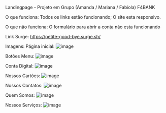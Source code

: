 Landingpage - Projeto em Grupo (Amanda / Mariana / Fabíola)
F4BANK

O que funciona:
Todos os links estão funcionando;
O site esta responsivo.

O que não funciona:
O formulário para abrir a conta não esta funcionando

Link Surge:
https://petite-good-bye.surge.sh/

Imagens:
Página inicial:
![image](https://user-images.githubusercontent.com/98291335/163875007-30646c42-df8a-4465-a603-34489ebc45bc.png)

Botões Menu:
![image](https://user-images.githubusercontent.com/98291335/163875096-216d84ec-694c-4bf6-95fb-83f456321b23.png)

Conta Digital:
![image](https://user-images.githubusercontent.com/98291335/163874965-27ea2f87-0ce8-42dd-93b4-37eeb5e198a2.png)

Nossos Cartões:
![image](https://user-images.githubusercontent.com/98291335/163874884-8c543f8f-39df-43ce-8ed4-4b5055687865.png)

Nossos Contatos:
![image](https://user-images.githubusercontent.com/98291335/163874823-d924fc78-5872-4ce8-bdf6-d9a988c78a22.png)

Quem Somos:
![image](https://user-images.githubusercontent.com/98291335/163874752-fc97a286-61b1-4f7e-9bce-47d9c1b3d90d.png)

Nossos Serviços:
![image](https://user-images.githubusercontent.com/98291335/163874441-e64266d2-25a6-4c22-9c79-af5d8bf4fe8c.png)

